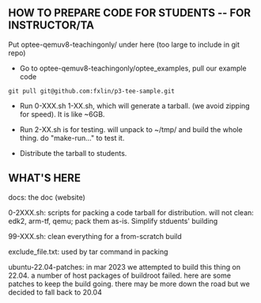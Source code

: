 HOW TO PREPARE CODE FOR STUDENTS -- FOR INSTRUCTOR/TA
------------------------------------
Put optee-qemuv8-teachingonly/ under here (too large to include in git repo)

* Go to optee-qemuv8-teachingonly/optee_examples, pull our example code 
```
git pull git@github.com:fxlin/p3-tee-sample.git
```

* Run 0-XXX.sh 1-XX.sh, which will generate a tarball. (we avoid zipping for speed). It is like ~6GB. 

* Run 2-XX.sh is for testing. will unpack to ~/tmp/ and build the whole thing. do "make-run..." to test it. 

* Distribute the tarball to students. 

WHAT'S HERE
--------------------------
docs: the doc (website) 

0-2XXX.sh: scripts for packing a code tarball for distribution. will not clean: edk2, arm-tf, qemu; pack them as-is. Simplify stduents' building

99-XXX.sh: clean everything for a from-scratch build

exclude_file.txt: used by tar command in packing

ubuntu-22.04-patches: in mar 2023 we attempted to build this thing on 22.04. a number of host packages of buildroot failed. here are some patches to keep the build going. there may be more down the road but we decided to fall back to 20.04


